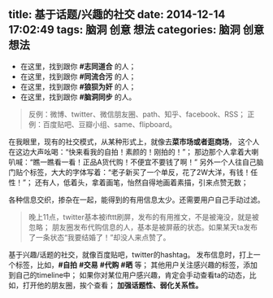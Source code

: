 title: 基于话题/兴趣的社交
date: 2014-12-14 17:02:49
tags: 脑洞 创意 想法
categories: 脑洞 创意 想法
---

- 在这里，找到跟你 **#志同道合** 的人；
- 在这里，找到跟你 **#同流合污** 的人；
- 在这里，找到跟你 **#狼狈为奸** 的人；
- 在这里，找到跟你 **#脑洞同步** 的人。

> 反例：微博、twitter、微信朋友圈、path、知乎、facebook、RSS；
正例：百度贴吧、豆瓣小组、same、flipboard。

在我眼里，现有的社交模式，从某种形式上，就像去**菜市场或者逛商场**，
这个人在这边大声吆喝：“快来看我的自拍！素颜的！刚拍的！”；
那边那个人拿着大喇叭喊：“瞧一瞧看一看！正品A货代购！不便宜不要钱了啊！”
另外一个人往自己脑门贴个标签，大大的字体写着：“老子新买了一个单反，花了2W大洋，有钱！任性！”；
还有人，低着头，拿着画笔，怡然自得地画着素描，引来点赞无数；

各种信息交织，掺杂在一起，能得到的有用信息太少。还需要用户自己手动过滤。

>晚上11点，twitter基本被ifttt刷屏，发布的有用推文，不是被淹没，就是被忽略；
朋友圈发布代购信息的人，基本是被屏蔽的状态。如果某天ta发布了一条状态“我要结婚了！”却没人来点赞了。

基于兴趣/话题的社交，就像百度贴吧，twitter的hashtag。
发布信息时，打上一个标签，比如，**#自拍** **#交易** **#代购** **#晒** 等；
其他用户关注感兴趣的标签，添加到自己的timeline中；
如果你对某位用户感兴趣，肯定会手动查看ta的动态，比如，打开他的朋友圈，挨个查看；
**加强话题性、弱化关系性。**